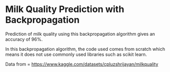 # Milk Quality Prediction with Backpropagation
Prediction of milk quality using this backpropagation algorithm gives an accuracy of 96%. 

In this backpropagation algorithm, the code used comes from scratch which means it does not use commonly used libraries such as scikit learn.

Data from = https://www.kaggle.com/datasets/cpluzshrijayan/milkquality
